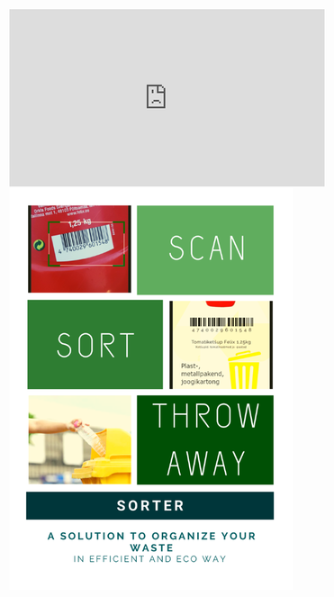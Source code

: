 <div align="center">
  <iframe class="pitch_video" width="560" height="315" src="https://www.youtube.com/embed/SYJO2_rM_jE" frameborder="0" allow="accelerometer; autoplay; encrypted-media; gyroscope; picture-in-picture" allowfullscreen></iframe>
  <img id="imgPoster" src="/assets/sorterPoster.png" alt="poster for sorter project">
</div>

